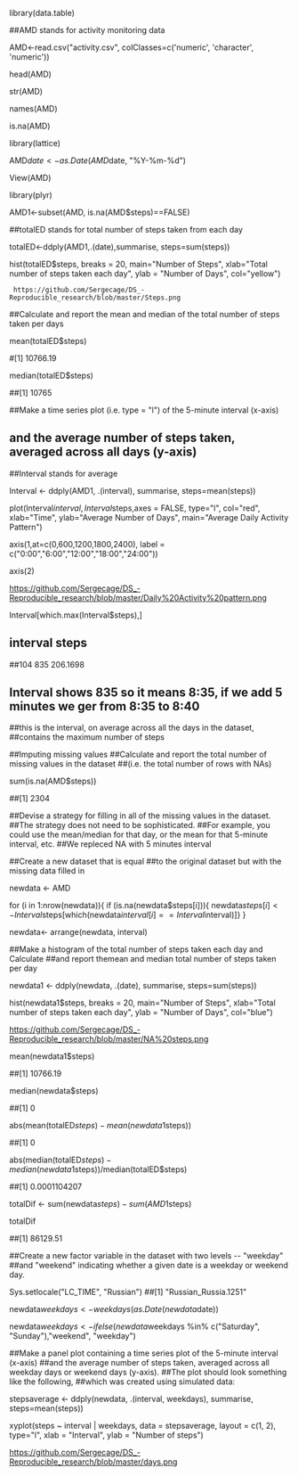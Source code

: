 library(data.table)

##AMD stands for activity monitoring data

AMD<-read.csv("activity.csv", colClasses=c('numeric', 'character', 'numeric'))

head(AMD)

str(AMD)

names(AMD)

is.na(AMD)

library(lattice)

AMD$date<-as.Date(AMD$date, "%Y-%m-%d")

View(AMD)

library(plyr)

AMD1<-subset(AMD, is.na(AMD$steps)==FALSE)

##totalED stands for total number of steps taken from each day

totalED<-ddply(AMD1,.(date),summarise, steps=sum(steps))

hist(totalED$steps, breaks = 20, main="Number of Steps", 
     xlab="Total number of steps taken each day", ylab = "Number of Days", col="yellow")
     
     https://github.com/Sergecage/DS_-Reproducible_research/blob/master/Steps.png
     

##Calculate and report the mean and median of the total number of steps taken per days

mean(totalED$steps)

#[1] 10766.19

median(totalED$steps)

##[1] 10765

##Make a time series plot (i.e. type = "l") of the 5-minute interval (x-axis) 
## and the average number of steps taken,  averaged across all days (y-axis)

##Interval stands for average 

Interval <- ddply(AMD1, .(interval), summarise, steps=mean(steps))

plot(Interval$interval, Interval$steps,axes = FALSE, type="l", col="red", xlab="Time", ylab="Average Number of Days",
     main="Average Daily Activity Pattern")

axis(1,at=c(0,600,1200,1800,2400), label = c("0:00","6:00","12:00","18:00","24:00"))

axis(2)

https://github.com/Sergecage/DS_-Reproducible_research/blob/master/Daily%20Activity%20pattern.png

Interval[which.max(Interval$steps),]

##     interval    steps

##104      835 206.1698

## Interval shows 835 so it means 8:35, if we add 5 minutes we ger from 8:35 to 8:40

##this is the interval, on average across all the days in the dataset, 
##contains the maximum number of steps

##Imputing missing values
##Calculate and report the total number of missing values in the dataset
##(i.e. the total number of rows with NAs)

sum(is.na(AMD$steps))

##[1] 2304

##Devise a strategy for filling in all of the missing values in the dataset. 
##The strategy does not need to be sophisticated. 
##For example, you could use the mean/median for that day, or the mean for that 5-minute interval, etc.
##We repleced NA with 5 minutes interval

##Create a new dataset that is equal 
##to the original dataset but with the missing data filled in

newdata <- AMD

for (i in 1:nrow(newdata)){
  if (is.na(newdata$steps[i])){
    newdata$steps[i] <- Interval$steps[which(newdata$interval[i] == Interval$interval)]}
}

newdata<- arrange(newdata, interval)

##Make a histogram of the total number of steps taken each day and Calculate 
##and report themean and median total number of steps taken per day

newdata1 <- ddply(newdata, .(date), summarise, steps=sum(steps))

hist(newdata1$steps, breaks = 20, main="Number of Steps", xlab="Total number of steps taken each day", ylab = "Number of Days", col="blue")

https://github.com/Sergecage/DS_-Reproducible_research/blob/master/NA%20steps.png

mean(newdata1$steps)

##[1] 10766.19

median(newdata$steps)

##[1] 0

abs(mean(totalED$steps)-mean(newdata1$steps))

##[1] 0

abs(median(totalED$steps)- median(newdata1$steps))/median(totalED$steps)

##[1] 0.0001104207

totalDif <- sum(newdata$steps) - sum(AMD1$steps)

totalDif

##[1] 86129.51

##Create a new factor variable in the dataset with two levels -- "weekday"
##and "weekend" indicating whether a given date is a weekday or weekend day.

Sys.setlocale("LC_TIME", "Russian")
##[1] "Russian_Russia.1251"

newdata$weekdays <- weekdays(as.Date(newdata$date))

newdata$weekdays <- ifelse(newdata$weekdays %in% c("Saturday", "Sunday"),"weekend", "weekday")

##Make a panel plot containing a time series plot  of the 5-minute interval (x-axis) 
##and the average number of steps taken, averaged across all weekday days or weekend days (y-axis).
##The plot should look something like the following, 
##which was created using simulated data:

stepsaverage <- ddply(newdata, .(interval, weekdays), summarise, steps=mean(steps))

xyplot(steps ~ interval | weekdays, data = stepsaverage, layout = c(1, 2), type="l", xlab = "Interval", ylab = "Number of steps")

https://github.com/Sergecage/DS_-Reproducible_research/blob/master/days.png
